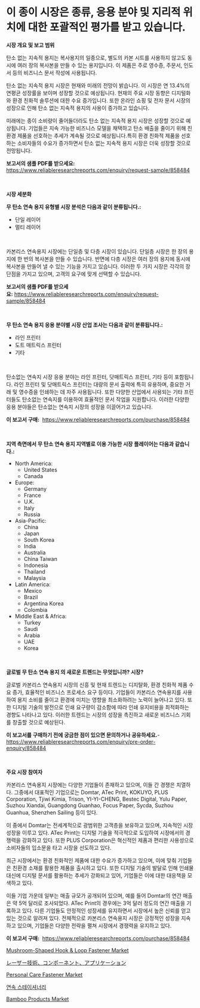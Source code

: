 <p><h1>이 종이 시장은 종류, 응용 분야 및 지리적 위치에 대한 포괄적인 평가를 받고 있습니다.</h1></p><p><strong>시장 개요 및 보고 범위</strong></p>
<p><p>탄소 없는 지속적 용지는 복사용지의 일종으로, 별도의 카본 시트를 사용하지 않고도 동시에 여러 장의 복사본을 만들 수 있는 용지입니다. 이 제품은 주로 영수증, 주문서, 인도서 등의 비즈니스 문서 작성에 사용됩니다.</p><p>탄소 없는 지속적 용지 시장은 현재와 미래의 전망이 밝습니다. 이 시장은 연 13.4%의 연평균 성장률을 보이며 성장할 것으로 예상됩니다. 현재의 주요 시장 동향은 디지털화와 환경 친화적 솔루션에 대한 수요 증가입니다. 또한 온라인 쇼핑 및 전자 문서 시장의 성장으로 인해 탄소 없는 지속적 용지의 사용이 증가하고 있습니다.</p><p>미래에는 종이 소비량이 줄어들더라도 탄소 없는 지속적 용지 시장은 성장할 것으로 예상됩니다. 기업들은 지속 가능한 비즈니스 모델을 채택하고 탄소 배출을 줄이기 위해 친환경 제품을 선호하는 추세가 계속될 것으로 예상됩니다.특히 환경 친화적 제품을 선호하는 소비자들의 수요가 증가하면서 탄소 없는 지속적 용지 시장은 더욱 성장할 것으로 전망됩니다.</p></p>
<p><strong>보고서의 샘플 PDF를 받으세요:</strong> <a href="https://www.reliableresearchreports.com/enquiry/request-sample/858484">https://www.reliableresearchreports.com/enquiry/request-sample/858484</a></p>
<p>&nbsp;</p>
<p><strong>시장 세분화</strong></p>
<p><strong>무 탄소 연속 용지 유형별 시장 분석은 다음과 같이 분류됩니다.:</strong></p>
<p><ul><li>단일 레이어</li><li>멀티 레이어</li></ul></p>
<p>&nbsp;</p>
<p><p>카본리스 연속용지 시장에는 단일층 및 다층 시장이 있습니다. 단일층 시장은 한 장의 용지에 한 번의 복사본을 만들 수 있습니다. 반면에 다층 시장은 여러 장의 용지에 동시에 복사본을 만들어 낼 수 있는 기능을 가지고 있습니다. 이러한 두 가지 시장은 각각의 장단점을 가지고 있으며, 고객의 요구에 맞게 선택할 수 있습니다.</p></p>
<p><strong>보고서의 샘플 PDF를 받으세요:</strong>&nbsp;<a href="https://www.reliableresearchreports.com/enquiry/request-sample/858484">https://www.reliableresearchreports.com/enquiry/request-sample/858484</a></p>
<p>&nbsp;</p>
<p><strong> 무 탄소 연속 용지 응용 분야별 시장 산업 조사는 다음과 같이 분류됩니다.:</strong></p>
<p><ul><li>라인 프린터</li><li>도트 매트릭스 프린터</li><li>기타</li></ul></p>
<p>&nbsp;</p>
<p><p>탄소없는 연속지 시장 응용 분야는 라인 프린터, 닷매트릭스 프린터, 기타 등이 포함됩니다. 라인 프린터 및 닷매트릭스 프린터는 대량의 문서 출력에 특히 유용하며, 중요한 거래 및 영수증을 인쇄하는 데 자주 사용됩니다. 또한 다양한 산업에서 사용되는 기타 프린터들도 탄소없는 연속지를 이용하여 효율적인 문서 작업을 지원합니다. 이러한 다양한 응용 분야들은 탄소없는 연속지 시장의 성장을 이끌어가고 있습니다.</p></p>
<p><strong>이 보고서 구매:</strong>&nbsp; <a href="https://www.reliableresearchreports.com/purchase/858484">https://www.reliableresearchreports.com/purchase/858484</a></p>
<p>&nbsp;</p>
<p><strong>지역 측면에서 무 탄소 연속 용지 지역별로 이용 가능한 시장 플레이어는 다음과 같습니다.:</strong></p>
<p><ul>
    <li>
        North America:
        <ul>
            <li>United States</li>
            <li>Canada</li>
        </ul>
    </li>
    <li>
        Europe:
        <ul>
            <li>Germany</li>
            <li>France</li>
            <li>U.K.</li>
            <li>Italy</li>
            <li>Russia</li>
        </ul>
    </li>
    <li>
        Asia-Pacific:
        <ul>
            <li>China</li>
            <li>Japan</li>
            <li>South Korea</li>
            <li>India</li>
            <li>Australia</li>
            <li>China Taiwan</li>
            <li>Indonesia</li>
            <li>Thailand</li>
            <li>Malaysia</li>
        </ul>
    </li>
    <li>
        Latin America:
        <ul>
            <li>Mexico</li>
            <li>Brazil</li>
            <li>Argentina Korea</li>
            <li>Colombia</li>
        </ul>
    </li>
    <li>
        Middle East & Africa:
        <ul>
            <li>Turkey</li>
            <li>Saudi</li>
            <li>Arabia</li>
            <li>UAE</li>
            <li>Korea</li>
        </ul>
    </li>
    </ul></p>
<p>&nbsp;</p>
<p><strong>글로벌 무 탄소 연속 용지 의 새로운 트렌드는 무엇입니까? 시장?</strong></p>
<p><p>글로벌 카본리스 연속용지 시장의 신흥 및 현재 트렌드는 디지턀화, 환경 친화적 제품 수요 증가, 효율적인 비즈니스 프로세스 요구 등이다. 기업들이 카본리스 연속용지를 사용하여 용지 소비를 줄이고 환경에 미치는 영향을 최소화하려는 노력이 늘어나고 있다. 또한 디지털 기술의 발전으로 인쇄 요구량이 감소함에 따라 인쇄 유지비용을 최적화하는 경향도 나타나고 있다. 이러한 트렌드는 시장의 성장을 촉진하고 새로운 비즈니스 기회를 창출할 것으로 예상된다.</p></p>
<p><strong>이 보고서를 구매하기 전에 궁금한 점이 있으면 문의하거나 공유하세요.</strong>- <a href="https://www.reliableresearchreports.com/enquiry/pre-order-enquiry/858484">https://www.reliableresearchreports.com/enquiry/pre-order-enquiry/858484</a></p>
<p>&nbsp;</p>
<p><strong>주요 시장 참여자</strong></p>
<p><p>카본리스 연속용지 시장에는 다양한 기업들이 존재하고 있으며, 이들 간 경쟁은 치열하다. 그중에서 대표적인 기업으로는 Domtar, ATec Print, KOKUYO, PLUS Corporation, Tjiwi Kimia, Trison, YI-YI-CHENG, Bestec Digital, Yulu Paper, Suzhou Xiandai, Guangdong Guanhao, Focus Paper, Sycda, Suzhou Guanhua, Shenzhen Sailing 등이 있다. </p><p>이 중에서 Domtar는 전세계적으로 광범위한 고객층을 보유하고 있으며, 지속적인 시장 성장을 이루고 있다. ATec Print는 디지털 기술을 적극적으로 도입하여 시장에서의 경쟁력을 강화하고 있다. 또한 PLUS Corporation은 혁신적인 제품과 편리한 사용성으로 소비자들의 입소문을 타고 시장을 선도하고 있다.</p><p>최근 시장에서는 환경 친화적인 제품에 대한 수요가 증가하고 있으며, 이에 맞춰 기업들은 친환경 소재를 활용한 제품을 출시하고 있다. 또한 디지털 기술의 발달로 인해 인쇄물 대신에 디지털 문서를 활용하는 추세가 강화되고 있어, 기업들은 이에 대한 대응책을 모색하고 있다.</p><p>이들 기업 가운데 일부는 매출 규모가 공개되어 있으며, 예를 들어 Domtar의 연간 매출은 약 5억 달러로 조사되었다. ATec Print의 경우에는 3억 달러 정도의 연간 매출을 기록하고 있다. 다른 기업들도 안정적인 성장세를 유지하면서 시장에서 높은 신뢰를 얻고 있는 것으로 알려져 있다. 전체적으로 카본리스 연속용지 시장은 긍정적인 성장을 지속하고 있으며, 기업들은 다양한 전략을 펼쳐 시장에서 경쟁력을 유지하고 있다.</p></p>
<p><strong>이 보고서 구매:</strong>&nbsp;&nbsp;<a href="https://www.reliableresearchreports.com/purchase/858484">https://www.reliableresearchreports.com/purchase/858484</a></p>
<p><p><a href="https://issuu.com/reportprime-2/docs/mushroom-shaped-hook-loop-fastener-market-size-203">Mushroom-Shaped Hook & Loop Fastener Market</a></p><p><a href="https://github.com/dzy793153605/Market-Research-Report-List-1/blob/main/62966785305.md">レーザー技術、コンポーネント、アプリケーション</a></p><p><a href="https://issuu.com/reportprime-2/docs/personal-care-fastener-market-size-2030.pptx">Personal Care Fastener Market</a></p><p><a href="https://github.com/plelbej847484502/Market-Research-Report-List-1/blob/main/24361644877.md">연속 스테이셔너리</a></p><p><a href="https://github.com/marloy8/Market-Research-Report-List-3/blob/main/bamboo-products-market.md">Bamboo Products Market</a></p></p>
